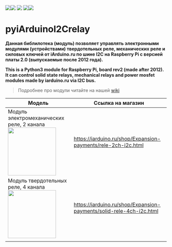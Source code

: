 [![](https://iarduino.ru/img/logo.svg)](https://iarduino.ru)[![](https://wiki.iarduino.ru/img/git-shop.svg?3)](https://iarduino.ru) [![](https://wiki.iarduino.ru/img/git-wiki.svg?2)](https://wiki.iarduino.ru) [![](https://wiki.iarduino.ru/img/git-lesson.svg?2)](https://lesson.iarduino.ru)[![](https://wiki.iarduino.ru/img/git-forum.svg?2)](http://forum.trema.ru)

# pyiArduinoI2Crelay

**Данная библилотека (модуль) позволяет управлять электронными модулями (устройствами) твердотельных реле, механических реле и силовых ключей от iArduino.ru по шине I2C на Raspberry Pi c версией платы 2.0 (выпускаемые после 2012 года).**


**This is a Python3 module for Raspberry Pi, board rev2 (made after 2012). It can control solid state relays, mechanical relays and power mosfet modules made by iarduino.ru via I2C bus.**

> Подробнее про модули читайте на нашей [wiki](https://wiki.iarduino.ru)

| Модель | Ссылка на магазин |
|--|--|
| Модуль электромеханических реле, 2 канала <img src="https://wiki.iarduino.ru/img/resources/1157/1157.svg" width="150px"></img> | https://iarduino.ru/shop/Expansion-payments/rele-2ch-i2c.html |
| Модуль твердотельных реле, 4 канала <img src="https://wiki.iarduino.ru/img/resources/1158/1158.svg" width="150px"></img> | https://iarduino.ru/shop/Expansion-payments/solid-rele-4ch-i2c.html |
|  |  |

